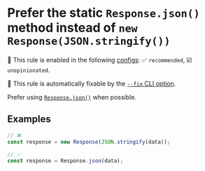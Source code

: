 # Prefer the static `Response.json()` method instead of `new Response(JSON.stringify())`

💼 This rule is enabled in the following [configs](https://github.com/sindresorhus/eslint-plugin-unicorn#recommended-config): ✅ `recommended`, ☑️ `unopinionated`.

🔧 This rule is automatically fixable by the [`--fix` CLI option](https://eslint.org/docs/latest/user-guide/command-line-interface#--fix).

<!-- end auto-generated rule header -->
<!-- Do not manually modify this header. Run: `npm run fix:eslint-docs` -->

Prefer using [`Response.json()`](https://developer.mozilla.org/en-US/docs/Web/API/Response/json_static) when possible.

## Examples

```js
// ❌
const response = new Response(JSON.stringify(data));

// ✅
const response = Response.json(data);
```
